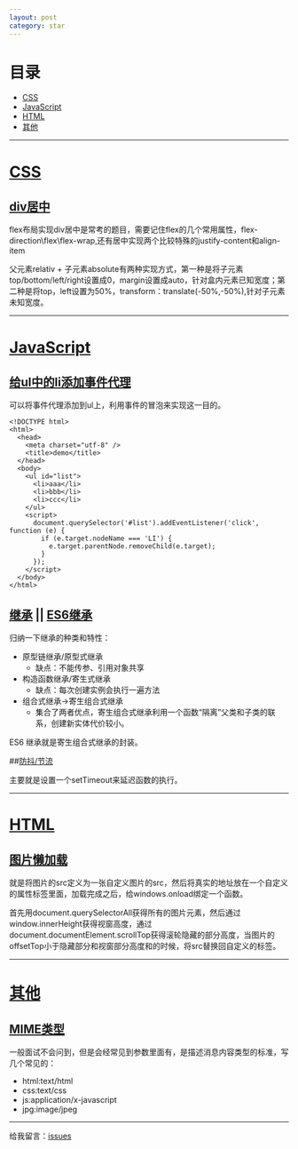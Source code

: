 ```yaml
---
layout: post
category: star
---
```


# 目录

- [CSS](#css)
- [JavaScript](#js)
- [HTML](#html)
- [其他](#其他)

---

# [CSS](#css)

## [div居中](https://juejin.cn/post/6844903821529841671)

flex布局实现div居中是常考的题目，需要记住flex的几个常用属性，flex-direction\flex\flex-wrap,还有居中实现两个比较特殊的justify-content和align-item

父元素relativ + 子元素absolute有两种实现方式，第一种是将子元素top/bottom/left/right设置成0，margin设置成auto，针对盒内元素已知宽度；第二种是将top，left设置为50%，transform：translate(-50%,-50%),针对子元素未知宽度。

---

# [JavaScript](#js)

## [给ul中的li添加事件代理](https://segmentfault.com/q/1010000009940125)

可以将事件代理添加到ul上，利用事件的冒泡来实现这一目的。

	<!DOCTYPE html>
	<html>
	  <head>
	    <meta charset="utf-8" />
	    <title>demo</title>
	  </head>
	  <body>
	    <ul id="list">
	      <li>aaa</li>
	      <li>bbb</li>
	      <li>ccc</li>
	    </ul>
	    <script>
	      document.querySelector('#list').addEventListener('click', function (e) {
	        if (e.target.nodeName === 'LI') {
	          e.target.parentNode.removeChild(e.target);
	        }
	      });
	    </script>
	  </body>
	</html>

## [继承](https://github.com/mqyqingfeng/Blog/issues/16) || [ES6继承](https://segmentfault.com/a/1190000014798678)

归纳一下继承的种类和特性：

- 原型链继承/原型式继承
	- 缺点：不能传参、引用对象共享
- 构造函数继承/寄生式继承
	- 缺点：每次创建实例会执行一遍方法
- 组合式继承->寄生组合式继承
	- 集合了两者优点，寄生组合式继承利用一个函数“隔离”父类和子类的联系，创建新实体代价较小。

ES6 继承就是寄生组合式继承的封装。

##[防抖/节流](https://github.com/mqyqingfeng/Blog/issues/22)

主要就是设置一个setTimeout来延迟函数的执行。

---

# [HTML](#html)

## [图片懒加载](https://blog.csdn.net/w1418899532/article/details/90515969)

就是将图片的src定义为一张自定义图片的src，然后将真实的地址放在一个自定义的属性标签里面，加载完成之后，给windows.onload绑定一个函数。

首先用document.querySelectorAll获得所有的图片元素，然后通过window.innerHeight获得视窗高度，通过document.documentElement.scrollTop获得滚轮隐藏的部分高度，当图片的offsetTop小于隐藏部分和视窗部分高度和的时候，将src替换回自定义的标签。

---

# [其他](#其他)

## [MIME类型](https://www.w3school.com.cn/media/media_mimeref.asp)

一般面试不会问到，但是会经常见到参数里面有，是描述消息内容类型的标准，写几个常见的：

- html:text/html
- css:text/css
- js:application/x-javascript
- jpg:image/jpeg

---

给我留言：[issues](https://github.com/wangyu-1999/wangyu-1999.github.io/issues/new)










